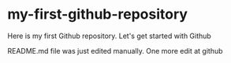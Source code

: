 # my-first-github-repository
Here is my first Github repository. Let's get started with Github

README.md file was just edited manually. One more edit at github
